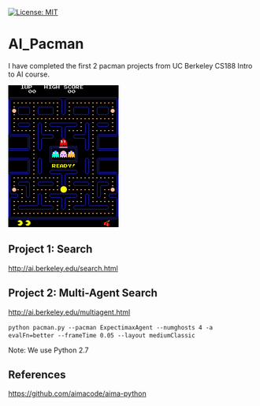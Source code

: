[![License: MIT](https://img.shields.io/badge/License-MIT-yellow.svg)](https://opensource.org/licenses/MIT)

# AI_Pacman
I have completed the first 2 pacman projects from UC Berkeley CS188 Intro to AI course.

![Pacman Game Image](https://github.com/nikolaslepidas/AI_Pacman/blob/master/pacman.png)

## Project 1: Search
http://ai.berkeley.edu/search.html

## Project 2: Multi-Agent Search
http://ai.berkeley.edu/multiagent.html

```
python pacman.py --pacman ExpectimaxAgent --numghosts 4 -a evalFn=better --frameTime 0.05 --layout mediumClassic
```
Note: We use Python 2.7

## References
https://github.com/aimacode/aima-python
